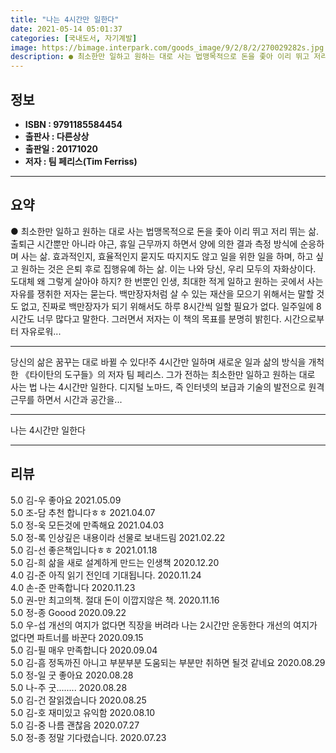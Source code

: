 ```yaml
---
title: "나는 4시간만 일한다"
date: 2021-05-14 05:01:37
categories: [국내도서, 자기계발]
image: https://bimage.interpark.com/goods_image/9/2/8/2/270029282s.jpg
description: ● 최소한만 일하고 원하는 대로 사는 법맹목적으로 돈을 좇아 이리 뛰고 저리 뛰는 삶. 출퇴근 시간뿐만 아니라 야근, 휴일 근무까지 하면서 양에 의한 결과 측정 방식에 순응하며 사는 삶. 효과적인지, 효율적인지 묻지도 따지지도 않고 일을 위한 일을 하며, 하고 싶고 원하는 것은 은퇴
---
```


## **정보**

- **ISBN : 9791185584454**
- **출판사 : 다른상상**
- **출판일 : 20171020**
- **저자 : 팀 페리스(Tim Ferriss)**

------



## **요약**

●  최소한만 일하고 원하는 대로 사는 법맹목적으로 돈을 좇아 이리 뛰고 저리 뛰는 삶. 출퇴근 시간뿐만 아니라 야근, 휴일 근무까지 하면서 양에 의한 결과 측정 방식에 순응하며 사는 삶. 효과적인지, 효율적인지 묻지도 따지지도 않고 일을 위한 일을 하며, 하고 싶고 원하는 것은 은퇴 후로 집행유예 하는 삶. 이는 나와 당신, 우리 모두의 자화상이다. 도대체 왜 그렇게 살아야 하지? 한 번뿐인 인생, 최대한 적게 일하고 원하는 곳에서 사는 자유를 쟁취한 저자는 묻는다. 백만장자처럼 살 수 있는 재산을 모으기 위해서는 말할 것도 없고, 진짜로 백만장자가 되기 위해서도 하루 8시간씩 일할 필요가 없다. 일주일에 8시간도 너무 많다고 말한다. 그러면서 저자는 이 책의 목표를 분명히 밝힌다. 시간으로부터 자유로워...

------

당신의 삶은 꿈꾸는 대로 바뀔 수 있다!주 4시간만 일하며 새로운 일과 삶의 방식을 개척한 《타이탄의 도구들》의 저자 팀 페리스. 그가 전하는 최소한만 일하고 원하는 대로 사는 법 나는 4시간만 일한다. 디지털 노마드, 즉 인터넷의 보급과 기술의 발전으로 원격 근무를 하면서 시간과 공간을... 

------


나는 4시간만 일한다 

------


## **리뷰** 

5.0 김-우 좋아요  2021.05.09 <br/>5.0 조-담 추천 합니다ㅎㅎ 2021.04.07 <br/>5.0 정-욱 모든것에 만족해요 2021.04.03 <br/>5.0 정-록 인상깊은 내용이라 선물로 보내드림 2021.02.22 <br/>5.0 김-선 좋은책입니다ㅎㅎ 2021.01.18 <br/>5.0 김-희 삶을 새로 설계하게 만드는 인생책 2020.12.20 <br/>4.0 김-준 아직 읽기 전인데 기대됩니다. 2020.11.24 <br/>4.0 손-준 만족합니다 2020.11.23 <br/>5.0 권-만 최고의책.
절대 돈이 이깝지않은 책. 2020.11.16 <br/>5.0 정-종 Goood 2020.09.22 <br/>5.0 우-섭 개선의 여지가 없다면 직장을 버려라
나는 2시간만 운동한다 개선의 여지가 없다면 파트너를 바꾼다 2020.09.15 <br/>5.0 김-필 매우 만족합니다  2020.09.04 <br/>5.0 김-흠 정독까진 아니고 부분부분 도움되는 부분만 취하면 될것 같네요 2020.08.29 <br/>5.0 정-일 굿 좋아요 2020.08.28 <br/>5.0 나-주 굿........  2020.08.28 <br/>5.0 김-건 잘읽겠습니다 2020.08.25 <br/>5.0 김-호 재미있고 유익함 2020.08.10 <br/>5.0 김-중 나름 괜찮음 2020.07.27 <br/>5.0 정-종 정말 기다렸습니다. 2020.07.23 <br/>
